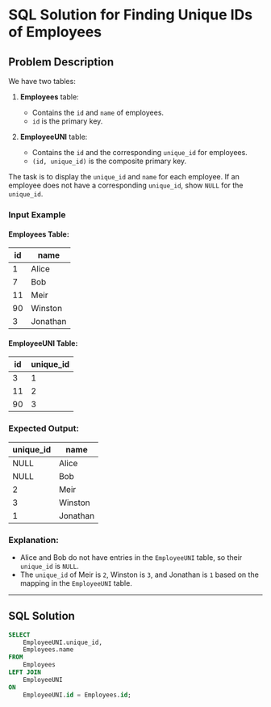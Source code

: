 # SQL Solution for Finding Unique IDs of Employees

## Problem Description
We have two tables:
1. **Employees** table:
   - Contains the `id` and `name` of employees.
   - `id` is the primary key.

2. **EmployeeUNI** table:
   - Contains the `id` and the corresponding `unique_id` for employees.
   - `(id, unique_id)` is the composite primary key.

The task is to display the `unique_id` and `name` for each employee. If an employee does not have a corresponding `unique_id`, show `NULL` for the `unique_id`.

### Input Example

#### Employees Table:
| id  | name      |
| ----|-----------|
| 1   | Alice     |
| 7   | Bob       |
| 11  | Meir      |
| 90  | Winston   |
| 3   | Jonathan  |

#### EmployeeUNI Table:
| id  | unique_id |
| ----|-----------|
| 3   | 1         |
| 11  | 2         |
| 90  | 3         |

### Expected Output:
| unique_id | name      |
|-----------|-----------|
| NULL      | Alice     |
| NULL      | Bob       |
| 2         | Meir      |
| 3         | Winston   |
| 1         | Jonathan  |

### Explanation:
- Alice and Bob do not have entries in the `EmployeeUNI` table, so their `unique_id` is `NULL`.
- The `unique_id` of Meir is `2`, Winston is `3`, and Jonathan is `1` based on the mapping in the `EmployeeUNI` table.

---

## SQL Solution
```sql
SELECT 
    EmployeeUNI.unique_id, 
    Employees.name 
FROM 
    Employees 
LEFT JOIN 
    EmployeeUNI 
ON 
    EmployeeUNI.id = Employees.id;
